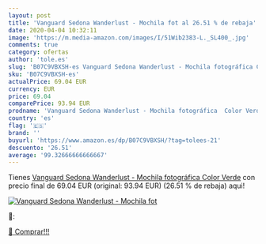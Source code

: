 ```yaml
---
layout: post
title: 'Vanguard Sedona Wanderlust - Mochila fot al 26.51 % de rebaja'
date: 2020-04-04 10:32:11
image: 'https://m.media-amazon.com/images/I/51Wib2383-L._SL400_.jpg'
comments: true
category: ofertas
author: 'tole.es'
slug: 'B07C9VBXSH-es Vanguard Sedona Wanderlust - Mochila fotográfica Color Verde'
sku: 'B07C9VBXSH-es'
actualPrice: 69.04 EUR
currency: EUR
price: 69.04
comparePrice: 93.94 EUR
prodname: 'Vanguard Sedona Wanderlust - Mochila fotográfica  Color Verde'
country: 'es'
flag: '🇪🇸'
brand: ''
buyurl: 'https://www.amazon.es/dp/B07C9VBXSH/?tag=tolees-21'
descuento: '26.51'
average: '99.32666666666667'
---
```


Tienes [Vanguard Sedona Wanderlust - Mochila fotográfica  Color Verde](https://www.amazon.es/dp/B07C9VBXSH/?tag=tolees-21) con precio final de  69.04 EUR (original: 93.94 EUR) (26.51 %  de rebaja) aqui!

[![Vanguard Sedona Wanderlust - Mochila fot](https://m.media-amazon.com/images/I/51Wib2383-L._SL400_.jpg)](https://www.amazon.es/dp/B07C9VBXSH/?tag=tolees-21)

🔎:


[🛒 Comprar!!!](https://www.amazon.es/dp/B07C9VBXSH/?tag=tolees-21)

